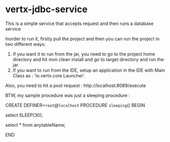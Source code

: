 # vertx-jdbc-service
This is a simple service that accepts request and then runs a database service

Inorder to run it, firstly pull the project and then you can run the project in two different ways:

1. If you want it to run from the jar, you need to go to the project home directory and hit mvn clean install and go to target directory and run the jar 
2. If you want to run from the IDE, setup an application in the IDE with Main Class as : 'io.vertx.core.Launcher'.

Also, you need to hit a post request : http://localhost:8089/execute

BTW, my sample procedure was just a sleeping procedure : 

CREATE DEFINER=`root`@`localhost` PROCEDURE `sleeping`()
BEGIN

select SLEEP(30);

select * from anytableName;

END
